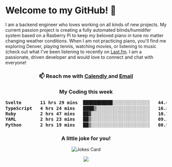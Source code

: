 <h1> Welcome to my GitHub! 👋 </h1>


  I am a backend engineer who loves working on all kinds of new projects. My current passion project is creating a fully automated blinds/humidifer system based on a Rasberry Pi to keep my beloved piano in tune no matter changing weather conditions. When I am not practicing piano, you'll find me exploring Denver, playing tennis, watching movies, or listening to music (check out what I've been listening to recently on [Last.fm](https://www.last.fm/user/mballa000). I am a passionate, driven developer and would love to connect and chat with everyone!

<h3 align = "center"> 📫 Reach me with <a href = "https://calendly.com/msbrandt00/30min"> Calendly </a> and <a href="mailto:msbrandt00@gmail.com">Email</a> 
 </h3>


 
<div align = "center"
[![Anurag's GitHub stats](https://github-readme-stats.vercel.app/api?username=mbrandt00)](https://github.com/anuraghazra/github-readme-stats)
          </div>
<h3 align="center">
  My Coding this week
<!--START_SECTION:waka-->

```txt
Svelte       11 hrs 29 mins  ███████████░░░░░░░░░░░░░░   44.00 %
TypeScript   4 hrs 24 mins   ████▒░░░░░░░░░░░░░░░░░░░░   16.88 %
Ruby         2 hrs 47 mins   ██▓░░░░░░░░░░░░░░░░░░░░░░   10.72 %
YAML         2 hrs 23 mins   ██▒░░░░░░░░░░░░░░░░░░░░░░   09.15 %
Python       2 hrs 19 mins   ██▒░░░░░░░░░░░░░░░░░░░░░░   08.92 %
```

<!--END_SECTION:waka-->

### A little joke for you!

![Jokes Card](https://readme-jokes.vercel.app/api?hideBorder)

<a href="https://www.linkedin.com/in/mbrandt00/"><img src="https://img.shields.io/badge/linkedin-%230077B5.svg?&style=for-the-badge&logo=linkedin&logoColor=white" /></a>
